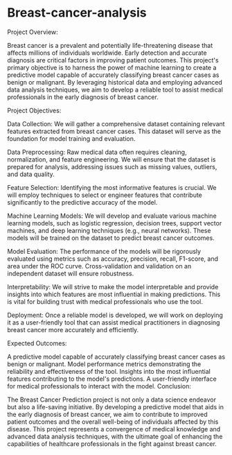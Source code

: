 # Breast-cancer-analysis
Project Overview:

Breast cancer is a prevalent and potentially life-threatening disease that affects millions of individuals worldwide. Early detection and accurate diagnosis are critical factors in improving patient outcomes. This project's primary objective is to harness the power of machine learning to create a predictive model capable of accurately classifying breast cancer cases as benign or malignant. By leveraging historical data and employing advanced data analysis techniques, we aim to develop a reliable tool to assist medical professionals in the early diagnosis of breast cancer.

Project Objectives:

Data Collection: We will gather a comprehensive dataset containing relevant features extracted from breast cancer cases. This dataset will serve as the foundation for model training and evaluation.

Data Preprocessing: Raw medical data often requires cleaning, normalization, and feature engineering. We will ensure that the dataset is prepared for analysis, addressing issues such as missing values, outliers, and data quality.

Feature Selection: Identifying the most informative features is crucial. We will employ techniques to select or engineer features that contribute significantly to the predictive accuracy of the model.

Machine Learning Models: We will develop and evaluate various machine learning models, such as logistic regression, decision trees, support vector machines, and deep learning techniques (e.g., neural networks). These models will be trained on the dataset to predict breast cancer outcomes.

Model Evaluation: The performance of the models will be rigorously evaluated using metrics such as accuracy, precision, recall, F1-score, and area under the ROC curve. Cross-validation and validation on an independent dataset will ensure robustness.

Interpretability: We will strive to make the model interpretable and provide insights into which features are most influential in making predictions. This is vital for building trust with medical professionals who use the tool.

Deployment: Once a reliable model is developed, we will work on deploying it as a user-friendly tool that can assist medical practitioners in diagnosing breast cancer more accurately and efficiently.

Expected Outcomes:

A predictive model capable of accurately classifying breast cancer cases as benign or malignant.
Model performance metrics demonstrating the reliability and effectiveness of the tool.
Insights into the most influential features contributing to the model's predictions.
A user-friendly interface for medical professionals to interact with the model.
Conclusion:

The Breast Cancer Prediction project is not only a data science endeavor but also a life-saving initiative. By developing a predictive model that aids in the early diagnosis of breast cancer, we aim to contribute to improved patient outcomes and the overall well-being of individuals affected by this disease. This project represents a convergence of medical knowledge and advanced data analysis techniques, with the ultimate goal of enhancing the capabilities of healthcare professionals in the fight against breast cancer.
